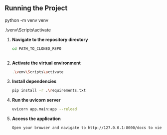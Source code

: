 ## Running the Project
 
 python -m venv venv

.\venv\Scripts\activate


1. **Navigate to the repository directory**
 
   ```bash
   cd PATH_TO_CLONED_REPO
 
2. **Activate the virtual environment**
   ```bash
   .\venv\Scripts\activate
3. **Install dependencies**
    ```bash
    pip install -r .\requirements.txt
4. **Run the uvicorn server**
    ```bash
   uvicorn app.main:app --reload  
5. **Access the application**
    ```bash
   Open your browser and navigate to http://127.0.0.1:8000/docs to view the swagger documentation
